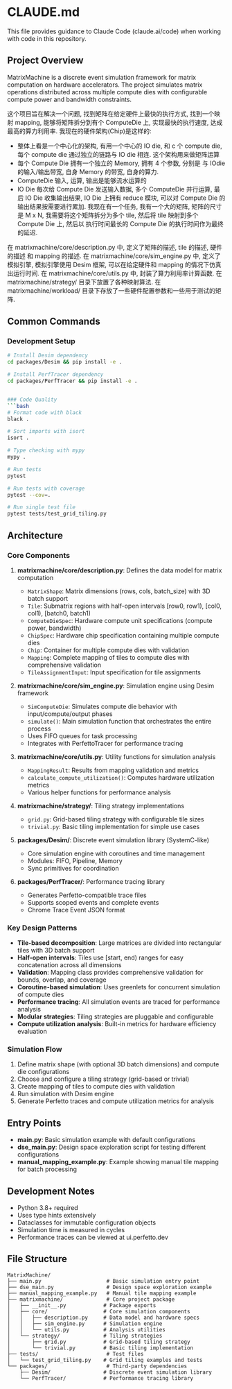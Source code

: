 # CLAUDE.md

This file provides guidance to Claude Code (claude.ai/code) when working with code in this repository.

## Project Overview

MatrixMachine is a discrete event simulation framework for matrix computation on hardware accelerators. The project simulates matrix operations distributed across multiple compute dies with configurable compute power and bandwidth constraints.

这个项目旨在解决一个问题, 找到矩阵在给定硬件上最快的执行方式, 找到一个映射 mapping, 能够将矩阵拆分到有个 ComputeDie 上, 实现最快的执行速度, 达成最高的算力利用率.
我现在的硬件架构(Chip)是这样的:
-  整体上看是一个中心化的架构, 有用一个中心的 IO die, 和 c 个 compute die,  每个 compute die 通过独立的链路与 IO die 相连. 这个架构用来做矩阵运算
-  每个 Compute Die 拥有一个独立的 Memory, 拥有 4 个参数, 分别是 与 IOdie 的输入/输出带宽, 自身 Memory 的带宽, 自身的算力. 
-  ComputeDie 输入, 运算, 输出是能够流水运算的
-  IO Die 每次给 Compute Die 发送输入数据, 多个 ComputeDie 并行运算, 最后 IO Die 收集输出结果, IO Die 上拥有 reduce 模块, 可以对 Compute Die 的输出结果按需要进行累加. 
我现在有一个任务, 我有一个大的矩阵, 矩阵的尺寸是 M x N,  我需要将这个矩阵拆分为多个 tile, 然后将 tile 映射到多个 Compute Die 上, 然后以 执行时间最长的 Compute Die 的执行时间作为最终的延迟. 

在 matrixmachine/core/description.py 中, 定义了矩阵的描述, tile 的描述, 硬件的描述 和 mapping 的描述.
在 matrixmachine/core/sim_engine.py 中, 定义了模拟引擎, 模拟引擎使用 Desim 框架, 可以在给定硬件和 mapping 的情况下仿真出运行时间.
在 matrixmachine/core/utils.py 中, 封装了算力利用率计算函数.
在 matrixmachine/strategy/ 目录下放置了各种映射算法. 
在 matrixmachine/workload/ 目录下存放了一些硬件配置参数和一些用于测试的矩阵.

## Common Commands

### Development Setup
```bash
# Install Desim dependency
cd packages/Desim && pip install -e .

# Install PerfTracer dependency
cd packages/PerfTracer && pip install -e .


### Code Quality
```bash
# Format code with black
black .

# Sort imports with isort
isort .

# Type checking with mypy
mypy .

# Run tests
pytest

# Run tests with coverage
pytest --cov=.

# Run single test file
pytest tests/test_grid_tiling.py
```

## Architecture

### Core Components

1. **matrixmachine/core/description.py**: Defines the data model for matrix computation
   - `MatrixShape`: Matrix dimensions (rows, cols, batch_size) with 3D batch support
   - `Tile`: Submatrix regions with half-open intervals [row0, row1), [col0, col1), [batch0, batch1)
   - `ComputeDieSpec`: Hardware compute unit specifications (compute power, bandwidth)
   - `ChipSpec`: Hardware chip specification containing multiple compute dies
   - `Chip`: Container for multiple compute dies with validation
   - `Mapping`: Complete mapping of tiles to compute dies with comprehensive validation
   - `TileAssignmentInput`: Input specification for tile assignments

2. **matrixmachine/core/sim_engine.py**: Simulation engine using Desim framework
   - `SimComputeDie`: Simulates compute die behavior with input/compute/output phases
   - `simulate()`: Main simulation function that orchestrates the entire process
   - Uses FIFO queues for task processing
   - Integrates with PerfettoTracer for performance tracing

3. **matrixmachine/core/utils.py**: Utility functions for simulation analysis
   - `MappingResult`: Results from mapping validation and metrics
   - `calculate_compute_utilization()`: Computes hardware utilization metrics
   - Various helper functions for performance analysis

4. **matrixmachine/strategy/**: Tiling strategy implementations
   - `grid.py`: Grid-based tiling strategy with configurable tile sizes
   - `trivial.py`: Basic tiling implementation for simple use cases

5. **packages/Desim/**: Discrete event simulation library (SystemC-like)
   - Core simulation engine with coroutines and time management
   - Modules: FIFO, Pipeline, Memory
   - Sync primitives for coordination

6. **packages/PerfTracer/**: Performance tracing library
   - Generates Perfetto-compatible trace files
   - Supports scoped events and complete events
   - Chrome Trace Event JSON format

### Key Design Patterns

- **Tile-based decomposition**: Large matrices are divided into rectangular tiles with 3D batch support
- **Half-open intervals**: Tiles use [start, end) ranges for easy concatenation across all dimensions
- **Validation**: Mapping class provides comprehensive validation for bounds, overlap, and coverage
- **Coroutine-based simulation**: Uses greenlets for concurrent simulation of compute dies
- **Performance tracing**: All simulation events are traced for performance analysis
- **Modular strategies**: Tiling strategies are pluggable and configurable
- **Compute utilization analysis**: Built-in metrics for hardware efficiency evaluation

### Simulation Flow

1. Define matrix shape (with optional 3D batch dimensions) and compute die configurations
2. Choose and configure a tiling strategy (grid-based or trivial)
3. Create mapping of tiles to compute dies with validation
4. Run simulation with Desim engine
5. Generate Perfetto traces and compute utilization metrics for analysis

## Entry Points

- **main.py**: Basic simulation example with default configurations
- **dse_main.py**: Design space exploration script for testing different configurations
- **manual_mapping_example.py**: Example showing manual tile mapping for batch processing

## Development Notes

- Python 3.8+ required
- Uses type hints extensively
- Dataclasses for immutable configuration objects
- Simulation time is measured in cycles
- Performance traces can be viewed at ui.perfetto.dev

## File Structure

```
MatrixMachine/
├── main.py                     # Basic simulation entry point
├── dse_main.py                 # Design space exploration example
├── manual_mapping_example.py   # Manual tile mapping example
├── matrixmachine/              # Core project package
│   ├── __init__.py            # Package exports
│   ├── core/                  # Core simulation components
│   │   ├── description.py     # Data model and hardware specs
│   │   ├── sim_engine.py      # Simulation engine
│   │   └── utils.py           # Analysis utilities
│   └── strategy/              # Tiling strategies
│       ├── grid.py            # Grid-based tiling strategy
│       └── trivial.py         # Basic tiling implementation
├── tests/                      # Test files
│   └── test_grid_tiling.py    # Grid tiling examples and tests
└── packages/                   # Third-party dependencies
    ├── Desim/                 # Discrete event simulation library
    └── PerfTracer/            # Performance tracing library
```